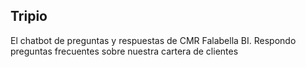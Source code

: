 ## Tripio

El chatbot de preguntas y respuestas de CMR Falabella BI.
Respondo preguntas frecuentes sobre nuestra cartera de clientes